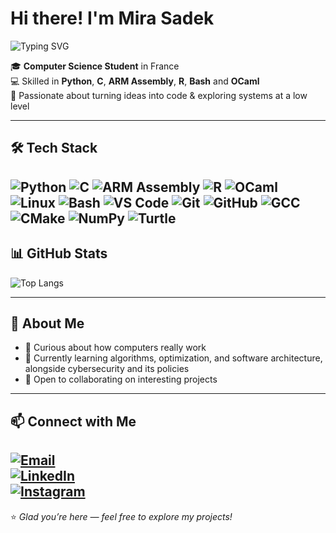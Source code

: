 # Hi there!  I'm Mira Sadek  

![Typing SVG](https://readme-typing-svg.herokuapp.com?font=Fira+Code&size=24&duration=2500&pause=1000&color=00F7FF&width=500&lines=Hi+there!+I'm+Mira+Sadek;CS+Student;Developer;Lifelong+Learner)

🎓 **Computer Science Student** in France  
💻 Skilled in  **Python**, **C**, **ARM Assembly**, **R**, **Bash** and **OCaml**  
🚀 Passionate about turning ideas into code & exploring systems at a low level  

---

## 🛠️ Tech Stack
![Python](https://img.shields.io/badge/Python-3776AB?style=for-the-badge&logo=python&logoColor=white)
![C](https://img.shields.io/badge/C-00599C?style=for-the-badge&logo=c&logoColor=white)
![ARM Assembly](https://img.shields.io/badge/ARM-0091BD?style=for-the-badge&logo=arm&logoColor=white)
![R](https://img.shields.io/badge/R-276DC3?style=for-the-badge&logo=r&logoColor=white)
![OCaml](https://img.shields.io/badge/OCaml-EC6813?style=for-the-badge&logo=ocaml&logoColor=white)
![Linux](https://img.shields.io/badge/Linux-FCC624?style=for-the-badge&logo=linux&logoColor=black)
![Bash](https://img.shields.io/badge/Bash-4EAA25?style=for-the-badge&logo=gnu-bash&logoColor=white)
![VS Code](https://img.shields.io/badge/VS_Code-007ACC?style=for-the-badge&logo=visual-studio-code&logoColor=white)
![Git](https://img.shields.io/badge/Git-F05032?style=for-the-badge&logo=git&logoColor=white)
![GitHub](https://img.shields.io/badge/GitHub-181717?style=for-the-badge&logo=github&logoColor=white)
![GCC](https://img.shields.io/badge/GCC-00599C?style=for-the-badge&logo=gnu&logoColor=white)
![CMake](https://img.shields.io/badge/CMake-6E44FF?style=for-the-badge&logo=cmake&logoColor=white)
![NumPy](https://img.shields.io/badge/NumPy-013243?style=for-the-badge&logo=numpy&logoColor=white)
![Turtle](https://img.shields.io/badge/Turtle-FFA500?style=for-the-badge&logo=python&logoColor=white)
---

## 📊 GitHub Stats

![Top Langs](https://github-readme-stats.vercel.app/api/top-langs/?username=mirasadek&layout=compact&theme=tokyonight)  

---

## 📌 About Me
- 🎯 Curious about how computers really work  
- 🌱 Currently learning algorithms, optimization, and software architecture, alongside cybersecurity and its policies  
- 🤝 Open to collaborating on interesting projects  

---

## 📫 Connect with Me
[![Email](https://img.shields.io/badge/Email-D14836?style=for-the-badge&logo=gmail&logoColor=white)](mailto:mirasadek66@gmail.com)  
[![LinkedIn](https://img.shields.io/badge/LinkedIn-0077B5?style=for-the-badge&logo=linkedin&logoColor=white)](https://linkedin.com/in/mirasadek)  
[![Instagram](https://img.shields.io/badge/Instagram-E4405F?style=for-the-badge&logo=instagram&logoColor=white)](https://instagram.com/meerasadek)
---

⭐ _Glad you’re here — feel free to explore my projects!_
